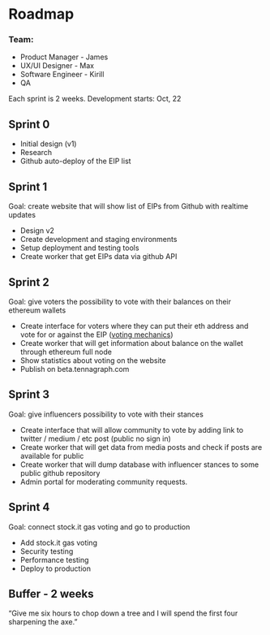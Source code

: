 # Roadmap

### Team:

* Product Manager - James
* UX/UI Designer - Max
* Software Engineer - Kirill
* QA

Each sprint is 2 weeks. Development starts: Oct, 22

## Sprint 0

* Initial design \(v1\)
* Research
* Github auto-deploy of the EIP list

## Sprint 1

Goal: create website that will show list of EIPs from Github with realtime updates

* Design v2
* Create development and staging environments
* Setup deployment and testing tools
* Create worker that get EIPs data via github API

## Sprint 2

Goal: give voters the possibility to vote with their balances on their ethereum wallets

* Create interface for voters where they can put their eth address and vote for or against the EIP \([voting mechanics](https://ethsignals.gitbook.io/wiki/~/edit/drafts/-LQnnldqUudx1pc6TfBF/specs/coin-vote-mechanics)\)
* Create worker that will get information about balance on the wallet through ethereum full node 
* Show statistics about voting on the website
* Publish on beta.tennagraph.com

## Sprint 3

Goal: give influencers possibility to vote with their stances

* Create interface that will allow community to vote by adding link to twitter / medium / etc post \(public no sign in\)
* Create worker that will get data from media posts and check if posts are available for public
* Create worker that will dump database with influencer stances to some public github repository
* Admin portal for moderating community requests.

## 

## Sprint 4

Goal: connect stock.it gas voting and go to production

* Add stock.it gas voting 
* Security testing
* Performance testing
* Deploy to production

## Buffer - 2 weeks

“Give me six hours to chop down a tree and I will spend the first four sharpening the axe.”

